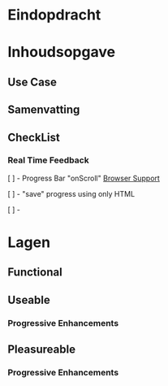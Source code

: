 # Eindopdracht

# Inhoudsopgave

## Use Case

## Samenvatting

## CheckList

### Real Time Feedback

[ ] - Progress Bar "onScroll" [Browser Support](https://caniuse.com/?search=onScroll)

[ ] - "save" progress using only HTML

[ ] -

# Lagen

## Functional

## Useable

### Progressive Enhancements

## Pleasureable

### Progressive Enhancements
